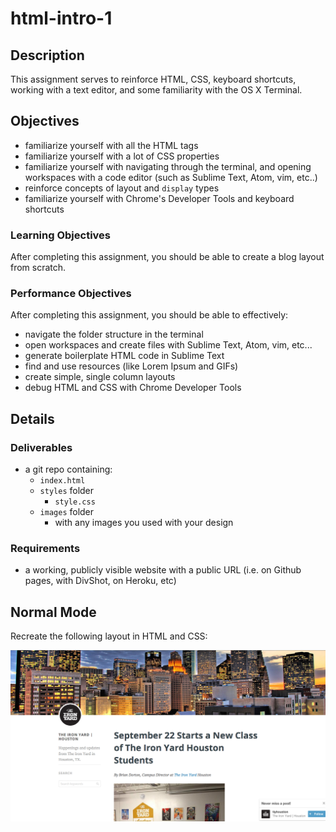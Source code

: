 # html-intro-1

## Description

This assignment serves to reinforce HTML, CSS, keyboard shortcuts, working with
a text editor, and some familiarity with the OS X Terminal.

## Objectives

- familiarize yourself with all the HTML tags
- familiarize yourself with a lot of CSS properties
- familiarize yourself with navigating through the terminal, and opening
  workspaces with a code editor (such as Sublime Text, Atom, vim, etc..)
- reinforce concepts of layout and `display` types
- familiarize yourself with Chrome's Developer Tools and keyboard shortcuts

### Learning Objectives

After completing this assignment, you should be able to create a blog layout
from scratch.

### Performance Objectives

After completing this assignment, you should be able to effectively:

- navigate the folder structure in the terminal
- open workspaces and create files with Sublime Text, Atom, vim, etc...
- generate boilerplate HTML code in Sublime Text
- find and use resources (like Lorem Ipsum and GIFs)
- create simple, single column layouts
- debug HTML and CSS with Chrome Developer Tools

## Details

### Deliverables

- a git repo containing:
    - `index.html`
    - `styles` folder
        - `style.css`
    - `images` folder
        - with any images you used with your design

### Requirements

- a working, publicly visible website with a public URL (i.e. on Github pages,
  with DivShot, on Heroku, etc)

## Normal Mode

Recreate the following layout in HTML and CSS:

![](./blog.png)
